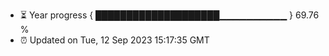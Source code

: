 - ⏳ Year progress { ████████████████████▁▁▁▁▁▁▁▁▁▁ } 69.76 %
- ⏰ Updated on Tue, 12 Sep 2023 15:17:35 GMT

